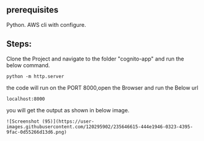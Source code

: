 ## prerequisites
Python.
AWS cli with configure.

## Steps:

Clone the Project and navigate to the folder "cognito-app" and run the below command.
```t
python -m http.server 
```
the code will run on the PORT 8000,open the Browser and run the Below url
```t
localhost:8000
```
you will get the output as shown in below image.
```
![Screenshot (95)](https://user-images.githubusercontent.com/120295902/235646615-444e1946-0323-4395-9fac-0d55266d13d6.png)
```
